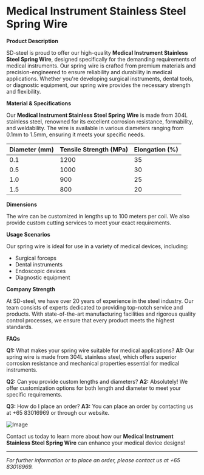 # Medical Instrument Stainless Steel Spring Wire

**Product Description**

SD-steel is proud to offer our high-quality **Medical Instrument Stainless Steel Spring Wire**, designed specifically for the demanding requirements of medical instruments. Our spring wire is crafted from premium materials and precision-engineered to ensure reliability and durability in medical applications. Whether you're developing surgical instruments, dental tools, or diagnostic equipment, our spring wire provides the necessary strength and flexibility.

**Material & Specifications**

Our **Medical Instrument Stainless Steel Spring Wire** is made from 304L stainless steel, renowned for its excellent corrosion resistance, formability, and weldability. The wire is available in various diameters ranging from 0.1mm to 1.5mm, ensuring it meets your specific needs.

| Diameter (mm) | Tensile Strength (MPa) | Elongation (%) |
|---------------|------------------------|----------------|
| 0.1           | 1200                   | 35             |
| 0.5           | 1000                   | 30             |
| 1.0           | 900                    | 25             |
| 1.5           | 800                    | 20             |

**Dimensions**

The wire can be customized in lengths up to 100 meters per coil. We also provide custom cutting services to meet your exact requirements.

**Usage Scenarios**

Our spring wire is ideal for use in a variety of medical devices, including:
- Surgical forceps
- Dental instruments
- Endoscopic devices
- Diagnostic equipment

**Company Strength**

At SD-steel, we have over 20 years of experience in the steel industry. Our team consists of experts dedicated to providing top-notch service and products. With state-of-the-art manufacturing facilities and rigorous quality control processes, we ensure that every product meets the highest standards.

**FAQs**

**Q1:** What makes your spring wire suitable for medical applications?
**A1:** Our spring wire is made from 304L stainless steel, which offers superior corrosion resistance and mechanical properties essential for medical instruments.

**Q2:** Can you provide custom lengths and diameters?
**A2:** Absolutely! We offer customization options for both length and diameter to meet your specific requirements.

**Q3:** How do I place an order?
**A3:** You can place an order by contacting us at +65 83016969 or through our website.

![Image](https://github.com/user-attachments/assets/2567258e-e124-4816-932d-1809bd27ef0b)

Contact us today to learn more about how our **Medical Instrument Stainless Steel Spring Wire** can enhance your medical device designs!

---

*For further information or to place an order, please contact us at +65 83016969.*